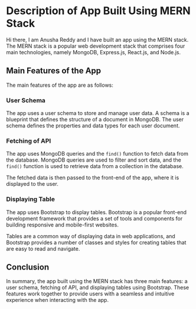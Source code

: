 Description of App Built Using MERN Stack
=========================================

Hi there, I am Anusha Reddy and I have built an app using the MERN stack. The MERN stack is a popular web development stack that comprises four main technologies, namely MongoDB, Express.js, React.js, and Node.js.

Main Features of the App
------------------------

The main features of the app are as follows:

### User Schema

The app uses a user schema to store and manage user data. A schema is a blueprint that defines the structure of a document in MongoDB. The user schema defines the properties and data types for each user document.

### Fetching of API

The app uses MongoDB queries and the `find()` function to fetch data from the database. MongoDB queries are used to filter and sort data, and the `find()` function is used to retrieve data from a collection in the database.

The fetched data is then passed to the front-end of the app, where it is displayed to the user.

### Displaying Table

The app uses Bootstrap to display tables. Bootstrap is a popular front-end development framework that provides a set of tools and components for building responsive and mobile-first websites.

Tables are a common way of displaying data in web applications, and Bootstrap provides a number of classes and styles for creating tables that are easy to read and navigate.

Conclusion
----------

In summary, the app built using the MERN stack has three main features: a user schema, fetching of API, and displaying tables using Bootstrap. These features work together to provide users with a seamless and intuitive experience when interacting with the app.
